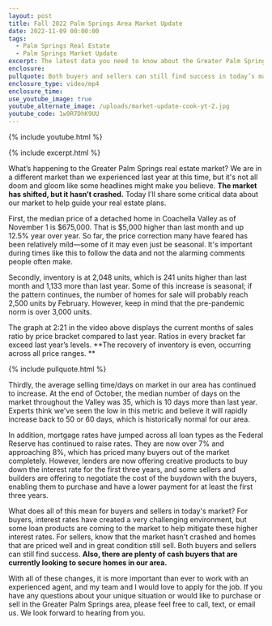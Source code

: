 ```yaml
---
layout: post
title: Fall 2022 Palm Springs Area Market Update
date: 2022-11-09 00:00:00
tags:
  - Palm Springs Real Estate
  - Palm Springs Market Update
excerpt: The latest data you need to know about the Greater Palm Springs market.
enclosure:
pullquote: Both buyers and sellers can still find success in today’s market.
enclosure_type: video/mp4
enclosure_time:
use_youtube_image: true
youtube_alternate_image: /uploads/market-update-cook-yt-2.jpg
youtube_code: 1w9R7DhK9UU
---
```

{% include youtube.html %}

{% include excerpt.html %}

What’s happening to the Greater Palm Springs real estate market? We are in a different market than we experienced last year at this time, but it's not all doom and gloom like some headlines might make you believe. **The market has shifted, but it hasn’t crashed.** Today I’ll share some critical data about our market to help guide your real estate plans.&nbsp;

First, the median price of a detached home in Coachella Valley as of November 1 is $675,000. That is $5,000 higher than last month and up 12.5% year over year. So far, the price correction many have feared has been relatively mild—some of it may even just be seasonal. It's important during times like this to follow the data and not the alarming comments people often make.&nbsp;

Secondly, inventory is at 2,048 units, which is 241 units higher than last month and 1,133 more than last year. Some of this increase is seasonal; if the pattern continues, the number of homes for sale will probably reach 2,500 units by February. However, keep in mind that the pre-pandemic norm is over 3,000 units.&nbsp;

The graph at 2:21 in the video above displays the current months of sales ratio by price bracket compared to last year. Ratios in every bracket far exceed last year’s levels. \*\*The recovery of inventory is even, occurring across all price ranges. \*\*

{% include pullquote.html %}

Thirdly, the average selling time/days on market in our area has continued to increase. At the end of October, the median number of days on the market throughout the Valley was 35, which is 10 days more than last year. Experts think we've seen the low in this metric and believe it will rapidly increase back to 50 or 60 days, which is historically normal for our area.&nbsp;

In addition, mortgage rates have jumped across all loan types as the Federal Reserve has continued to raise rates. They are now over 7% and approaching 8%, which has priced many buyers out of the market completely. However, lenders are now offering creative products to buy down the interest rate for the first three years, and some sellers and builders are offering to negotiate the cost of the buydown with the buyers, enabling them to purchase and have a lower payment for at least the first three years.&nbsp;

What does all of this mean for buyers and sellers in today's market? For buyers, interest rates have created a very challenging environment, but some loan products are coming to the market to help mitigate these higher interest rates. For sellers, know that the market hasn’t crashed and homes that are priced well and in great condition still sell. Both buyers and sellers can still find success. **Also, there are plenty of cash buyers that are currently looking to secure homes in our area.**&nbsp;

With all of these changes, it is more important than ever to work with an experienced agent, and my team and I would love to apply for the job. If you have any questions about your unique situation or would like to purchase or sell in the Greater Palm Springs area, please feel free to call, text, or email us. We look forward to hearing from you.&nbsp;